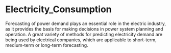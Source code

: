 # Electricity_Consumption
Forecasting of power demand plays an essential role in the electric industry, as it provides the basis for making decisions in power system planning and operation. A great variety of methods for predicting electricity demand are being used by electrical companies, which are applicable to short-term, medium-term or long-term forecasting.
